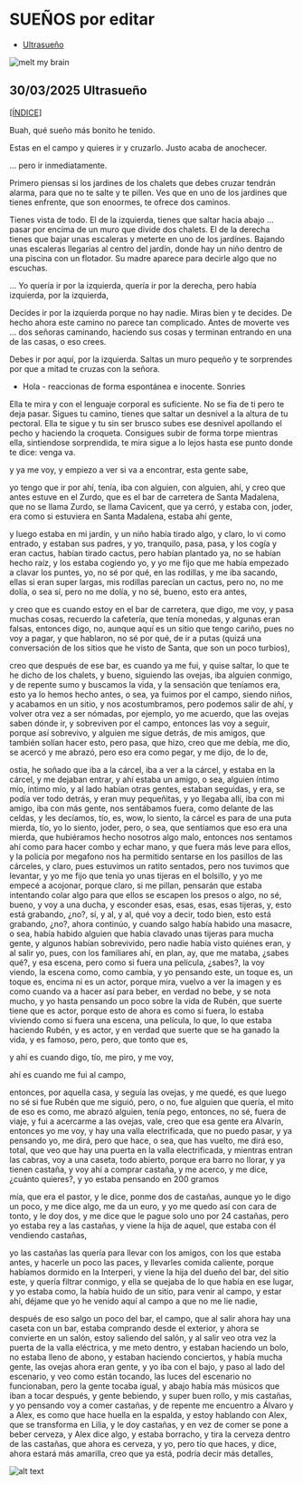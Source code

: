 # SUEÑOS por editar

   - [Ultrasueño](#30032025-ultrasueño)


![melt my brain](https://raw.githubusercontent.com/ddavb/ddavb.github.io/master/_images/IMG_3683_edit.png)

## 30/03/2025 Ultrasueño

[[ÍNDICE]](#sueños-por-editar)


Buah, qué sueño más bonito he tenido.

Estas en el campo y quieres ir y cruzarlo. Justo acaba de anochecer.

... pero ir inmediatamente.

Primero piensas si los jardines de los chalets que debes cruzar tendrán alarma, para que no te salte y te pillen.
Ves que en uno de los jardines que tienes enfrente, que son enoormes, te ofrece dos caminos.

Tienes vista de todo.
El de la izquierda, tienes que saltar hacia abajo ... pasar por encima de un muro que divide dos chalets.
El de la derecha tienes que bajar unas escaleras y meterte en uno de los jardínes.
Bajando unas escaleras llegarías al centro del jardín, donde hay un niño dentro de una piscina con un flotador. Su madre aparece para decirle algo que no escuchas.

... Yo quería ir por la izquierda, quería ir por la derecha, pero había izquierda, por la izquierda,

Decides ir por la izquierda porque no hay nadie.
Miras bien y te decides. De hecho ahora este camino no parece tan complicado.
Antes de moverte ves 
... dos señoras caminando, haciendo sus cosas y terminan entrando en una de las casas, o eso crees.

Debes ir por aquí, por la izquierda.
Saltas un muro pequeño y te sorprendes por que a mitad te cruzas con la señora.

- Hola - reaccionas de forma espontánea e inocente. Sonries

Ella te mira y con el lenguaje corporal es suficiente. No se fia de ti pero te deja pasar.
Sigues tu camino, tienes que saltar un desnivel a la altura de tu pectoral. Ella te sigue y tu sin ser brusco subes ese desnivel apollando el pecho y haciendo la croqueta. Consigues subir de forma torpe mientras ella, sintiendose sorprendida, te mira sigue a lo lejos hasta ese punto donde te dice: venga va.

y ya me voy, y empiezo a ver si va a encontrar, esta gente sabe,

yo tengo que ir por ahí, tenía, iba con alguien, con alguien, ahí, y creo que antes estuve en el Zurdo, que es el bar de carretera de Santa Madalena, que no se llama Zurdo, se llama Cavicent, que ya cerró, y estaba con, joder, era como si estuviera en Santa Madalena, estaba ahí gente,

y luego estaba en mi jardín, y un niño había tirado algo, y claro, lo vi como entrado, y estaban sus padres, y yo, tranquilo, pasa, pasa, y los cogía y eran cactus, habían tirado cactus, pero habían plantado ya, no se habían hecho raíz, y los estaba cogiendo yo, y yo me fijo que me había empezado a clavar los puntes, yo, no sé por qué, en las rodillas, y me iba sacando, ellas si eran super largas, mis rodillas parecían un cactus, pero no, no me dolía, o sea sí, pero no me dolía, y no sé, bueno, esto era antes,

y creo que es cuando estoy en el bar de carretera, que digo, me voy, y pasa muchas cosas, recuerdo la cafetería, que tenía monedas, y algunas eran falsas, entonces digo, no, aunque aquí es un sitio que tengo cariño, pues no voy a pagar, y que hablaron, no sé por qué, de ir a putas (quizá una conversación de los sitios que he visto de Santa, que son un poco turbios), 

creo que después de ese bar, es cuando ya me fui, y quise saltar, lo que te he dicho de los chalets,
y bueno, siguiendo las ovejas, iba alguien conmigo, y de repente sumo y buscamos la vida, y la sensación que teníamos era, esto ya lo hemos hecho antes, o sea, ya fuimos por el campo, siendo niños, y acabamos en un sitio, y nos acostumbramos, pero podemos salir de ahí, y volver otra vez a ser nómadas, por ejemplo, yo me acuerdo, que las ovejas saben dónde ir, y sobreviven por el campo, entonces las voy a seguir, porque así sobrevivo, y alguien me sigue detrás, de mis amigos, que también solían hacer esto, pero pasa, que hizo, creo que me debía, me dio, se acercó y me abrazó, pero eso era como pegar, y me dijo, de lo de,

ostia, he soñado que iba a la cárcel, iba a ver a la cárcel, y estaba en la cárcel, y me dejaban entrar, y ahí estaba un amigo, o sea, alguien íntimo mío, íntimo mío, y al lado habían otras gentes, estaban seguidas, y era, se podía ver todo detrás, y eran muy pequeñitas, y yo llegaba allí, iba con mi amigo, iba con más gente, nos sentábamos fuera, como delante de las celdas, y les decíamos, tío, es, wow, lo siento, la cárcel es para de una puta mierda, tío, yo lo siento, joder, pero, o sea, que sentíamos que eso era una mierda, que hubiéramos hecho nosotros algo malo, entonces nos sentamos ahí como para hacer combo y echar mano, y que fuera más leve para ellos, y la policía por megafono nos ha permitido sentarse en los pasillos de las cárceles, y claro, pues estuvimos un ratito sentados, pero nos tuvimos que levantar, y yo me fijo que tenía yo unas tijeras en el bolsillo, y yo me empecé a acojonar, porque claro, si me pillan, pensarán que estaba intentando colar algo para que ellos se escapen los presos o algo, no sé, bueno, y voy a una ducha, y esconder esas, esas, esas, esas tijeras, y, esto está grabando, ¿no?, sí, y al, y al, qué voy a decir, todo bien, esto está grabando, ¿no?, ahora continúo, y cuando salgo había habido una masacre, o sea, había habido alguien que había clavado unas tijeras para mucha gente, y algunos habían sobrevivido, pero nadie había visto quiénes eran, y al salir yo, pues, con los familiares ahí, en plan, ay, que me mataba, ¿sabes qué?, y esa escena, pero como si fuera una película, ¿sabes?, la voy viendo, la escena como, como cambia, y yo pensando este, un toque es, un toque es, encima ni es un actor, porque mira, vuelvo a ver la imagen y es como cuando va a hacer así para beber, en verdad no bebe, y se nota mucho, y yo hasta pensando un poco sobre la vida de Rubén, que suerte tiene que es actor, porque esto de ahora es como si fuera, lo estaba viviendo como si fuera una escena, una película, lo que, lo que estaba haciendo Rubén, y es actor, y en verdad que suerte que se ha ganado la vida, y es famoso, pero, pero, que tonto que es,

y ahí es cuando digo, tío, me piro, y me voy,

ahí es cuando me fui al campo,

entonces, por aquella casa, y seguía las ovejas, y me quedé, es que luego no sé si fue Rubén que me siguió, pero, o no, fue alguien que quería, el mito de eso es como, me abrazó alguien, tenía pego, entonces, no sé, fuera de viaje, y fui a acercarme a las ovejas, vale, creo que esa gente era Alvarín, entonces yo me voy, y hay una valla electrificada, que no puedo pasar, y ya pensando yo, me dirá, pero que hace, o sea, que has vuelto, me dirá eso, total, que veo que hay una puerta en la valla electrificada, y mientras entran las cabras, voy a una caseta, todo abierto, porque era barro no llorar, y ya tienen castaña, y voy ahí a comprar castaña, y me acerco, y me dice, ¿cuánto quieres?, y yo estaba pensando en 200 gramos

mía, que era el pastor, y le dice, ponme dos de castañas, aunque yo le digo un poco, y me dice algo, me da un euro, y yo me quedo así con cara de tonto, y le doy dos, y me dice que le pague solo uno por 24 castañas, pero yo estaba rey a las castañas, y viene la hija de aquel, que estaba con él vendiendo castañas,

yo las castañas las quería para llevar con los amigos, con los que estaba antes, y hacerle un poco las paces, y llevarles comida caliente, porque habíamos dormido en la Interperi, y viene la hija del dueño del bar, del sitio este, y quería filtrar conmigo, y ella se quejaba de lo que había en ese lugar, y yo estaba como, la había huido de un sitio, para venir al campo, y estar ahí, déjame que yo he venido aquí al campo a que no me lie nadie,

después de eso salgo un poco del bar, el campo, que al salir ahora hay una caseta con un bar, estaba comprando desde el exterior, y ahora se convierte en un salón, estoy saliendo del salón, y al salir veo otra vez la puerta de la valla eléctrica, y me meto dentro, y estaban haciendo un bolo, no estaba lleno de abono, y estaban haciendo conciertos, y había mucha gente, las ovejas ahora eran gente, y yo iba con el bajo, y paso al lado del escenario, y veo como están tocando, las luces del escenario no funcionaban, pero la gente tocaba igual, y abajo había más músicos que iban a tocar después, y gente bebiendo, y super buen rollo, y mis castañas, y yo pensando voy a comer castañas, y de repente me encuentro a Álvaro y a Alex, es como que hace huella en la espalda, y estoy hablando con Alex, que se transforma en Lilia, y le doy castañas, y en vez de comer se pone a beber cerveza, y Alex dice algo, y estaba borracho, y tira la cerveza dentro de las castañas, que ahora es cerveza, y yo, pero tío que haces, y dice, ahora estará más amarilla, creo que ya está, podría decir más detalles,


![alt text](https://raw.githubusercontent.com/ddavb/ddavb.github.io/master/_images/Ultrasueño%20krita.PNG)
